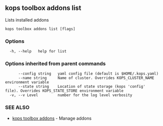 
<!--- This file is automatically generated by make gen-cli-docs; changes should be made in the go CLI command code (under cmd/kops) -->

## kops toolbox addons list

Lists installed addons

```
kops toolbox addons list [flags]
```

### Options

```
  -h, --help   help for list
```

### Options inherited from parent commands

```
      --config string   yaml config file (default is $HOME/.kops.yaml)
      --name string     Name of cluster. Overrides KOPS_CLUSTER_NAME environment variable
      --state string    Location of state storage (kops 'config' file). Overrides KOPS_STATE_STORE environment variable
  -v, --v Level         number for the log level verbosity
```

### SEE ALSO

* [kops toolbox addons](kops_toolbox_addons.md)	 - Manage addons

